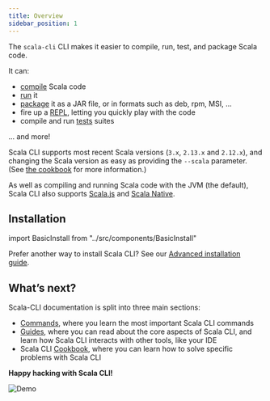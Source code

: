 ```yaml
---
title: Overview
sidebar_position: 1
---
```


The `scala-cli` CLI makes it easier to compile, run, test, and package Scala code.

It can:
- [compile](./commands/compile.mdx) Scala code
- [run](./commands/run.mdx) it
- [package](./commands/package.mdx) it as a JAR file, or in formats such as deb, rpm, MSI, ...
- fire up a [REPL](./commands/repl.mdx), letting you quickly play with the code
- compile and run [tests](./commands/test.mdx) suites

... and more!

Scala CLI supports most recent Scala versions (`3.x`, `2.13.x` and `2.12.x`), and changing the Scala version as easy as providing the `--scala` parameter. (See [the cookbook](./cookbooks/scala-versions.md) for more information.)

As well as compiling and running Scala code with the JVM (the default), Scala CLI also supports [Scala.js](./guides/scala-js.md) and [Scala Native](./guides/scala-native.md).

## Installation

import BasicInstall from "../src/components/BasicInstall"

<BasicInstall/>

Prefer another way to install Scala CLI? See our [Advanced installation guide](/install#advanced-installation).


## What’s next?

Scala-CLI documentation is split into three main sections:
- [Commands](./commands/basics.mdx), where you learn the most important Scala CLI commands
- [Guides](./guides/intro.md), where you can read about the core aspects of Scala CLI, and learn how Scala CLI interacts with other tools, like your IDE
- Scala CLI [Cookbook](./cookbooks/intro.md), where you can learn how to solve specific problems with Scala CLI

**Happy hacking with Scala CLI!**

![Demo](/img/dark/demo.svg)

